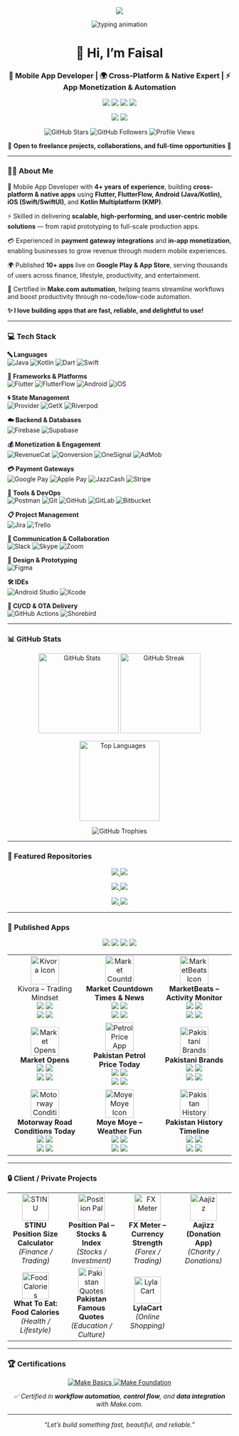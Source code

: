 <!-- Header Banner -->
<p align="center">
  <img src="https://capsule-render.vercel.app/api?type=wave&color=0:0ea5e9,100:22c55e,100:9333ea&height=280&section=header&text=Faisal%20Arshad&fontSize=48&fontColor=ffffff&fontAlignY=30&desc=Mobile%20App%20Engineer%20·%204%2B%20Years%20Experience%20·%2010%2B%20Published%20Apps&descSize=20&descAlign=50&descAlignY=50&descColor=ffffff" />
</p>

<!-- Animated typing tagline -->
<p align="center">
  <img src="https://readme-typing-svg.herokuapp.com?size=20&duration=3000&pause=800&center=true&vCenter=true&width=800&lines=Cross-platform+%7C+Native+Mobile+Development;Rapid+Prototyping+with+Flutter+%26+FlutterFlow;State+Management+%7C+Backend+Integration;Payments+%26+Monetization+%7C+In-App+Engagement;CI%2FCD+%26+OTA+Delivery;Automation+with+Make.com;Building+fast%2C+scalable%2C+user-friendly+apps" alt="typing animation" />
</p>

<h1 align="center">👋 Hi, I’m Faisal</h1>
<h3 align="center">📱 Mobile App Developer | 🌍 Cross-Platform & Native Expert | ⚡ App Monetization & Automation</h3>

<!-- Social Links Row 1: Direct Contacts -->
<p align="center">
  <a href="mailto:faisalarshadciit@gmail.com"><img src="https://img.shields.io/badge/Email-Contact-D14836?style=for-the-badge&logo=gmail&logoColor=white" /></a>
  <a href="https://wa.me/+923088649850"><img src="https://img.shields.io/badge/WhatsApp-Chat-25D366?style=for-the-badge&logo=whatsapp&logoColor=white" /></a>
  <a href="https://www.linkedin.com/in/faisal-arshad-bb5ab1153"><img src="https://img.shields.io/badge/LinkedIn-Connect-0077B5?style=for-the-badge&logo=linkedin&logoColor=white" /></a>
  <a href="https://twitter.com/faisalarshad850"><img src="https://img.shields.io/badge/Twitter-Follow-1DA1F2?style=for-the-badge&logo=twitter&logoColor=white" /></a>
</p>

<!-- Social Links Row 2: Freelance Platforms -->
<p align="center">
  <a href="https://www.upwork.com/freelancers/~0143722ece1833a4ed"><img src="https://img.shields.io/badge/Upwork-Hire-6FDA44?style=for-the-badge&logo=upwork&logoColor=white" /></a>
  <a href="https://www.fiverr.com/faisalarshad850"><img src="https://img.shields.io/badge/Fiverr-Available-1DBF73?style=for-the-badge&logo=fiverr&logoColor=white" /></a>
</p>

<!-- Profile Badges -->
<p align="center">
  <img src="https://img.shields.io/github/stars/faisalarshadciit?label=GitHub%20Stars&logo=github&style=for-the-badge" alt="GitHub Stars"/> 
  <img src="https://img.shields.io/github/followers/faisalarshadciit?label=Followers&logo=github&style=for-the-badge" alt="GitHub Followers"/>
  <img src="https://komarev.com/ghpvc/?username=faisalarshadciit&label=Profile%20Views&color=0ea5e9&style=for-the-badge" alt="Profile Views"/>
</p>

<!-- Call To Action -->
<p align="center">
  📩 <b>Open to freelance projects, collaborations, and full-time opportunities</b> 🚀
</p>

---

### 👨‍💻 About Me  

🚀 Mobile App Developer with **4+ years of experience**, building **cross-platform & native apps** using **Flutter, FlutterFlow, Android (Java/Kotlin), iOS (Swift/SwiftUI)**, and **Kotlin Multiplatform (KMP)**.  

⚡ Skilled in delivering **scalable, high-performing, and user-centric mobile solutions** — from rapid prototyping to full-scale production apps.  

💳 Experienced in **payment gateway integrations** and **in-app monetization**, enabling businesses to grow revenue through modern mobile experiences.  

🌍 Published **10+ apps** live on **Google Play & App Store**, serving thousands of users across finance, lifestyle, productivity, and entertainment.  

🔁 Certified in **Make.com automation**, helping teams streamline workflows and boost productivity through no-code/low-code automation.  

<p align="start">
  <b>✨ I love building apps that are fast, reliable, and delightful to use!</b>
</p>

---

### 💻 Tech Stack  

**🔤 Languages**  
<img src="https://img.shields.io/badge/Java-ED8B00?style=for-the-badge&logo=openjdk&logoColor=white" alt="Java"/> 
<img src="https://img.shields.io/badge/Kotlin-7F52FF?style=for-the-badge&logo=kotlin&logoColor=white" alt="Kotlin"/> 
<img src="https://img.shields.io/badge/Dart-0175C2?style=for-the-badge&logo=dart&logoColor=white" alt="Dart"/> 
<img src="https://img.shields.io/badge/Swift-FA7343?style=for-the-badge&logo=swift&logoColor=white" alt="Swift"/>  

**📱 Frameworks & Platforms**  
<img src="https://img.shields.io/badge/Flutter-02569B?style=for-the-badge&logo=flutter&logoColor=white" alt="Flutter"/> 
<img src="https://img.shields.io/badge/FlutterFlow-027DFD?style=for-the-badge&logo=flutter&logoColor=white" alt="FlutterFlow"/> 
<img src="https://img.shields.io/badge/Android-3DDC84?style=for-the-badge&logo=android&logoColor=white" alt="Android"/> 
<img src="https://img.shields.io/badge/iOS-000000?style=for-the-badge&logo=apple&logoColor=white" alt="iOS"/>  

**🌀 State Management**  
<img src="https://img.shields.io/badge/Provider-02569B?style=for-the-badge&logo=flutter&logoColor=white" alt="Provider"/> 
<img src="https://img.shields.io/badge/GetX-673AB7?style=for-the-badge&logo=flutter&logoColor=white" alt="GetX"/> 
<img src="https://img.shields.io/badge/Riverpod-42A5F5?style=for-the-badge&logo=flutter&logoColor=white" alt="Riverpod"/>  

**☁️ Backend & Databases**  
<img src="https://img.shields.io/badge/Firebase-FFCA28?style=for-the-badge&logo=firebase&logoColor=black" alt="Firebase"/> 
<img src="https://img.shields.io/badge/Supabase-3ECF8E?style=for-the-badge&logo=supabase&logoColor=white" alt="Supabase"/>  

**💰 Monetization & Engagement**  
<img src="https://img.shields.io/badge/RevenueCat-FF6F00?style=for-the-badge&logo=cat&logoColor=white" alt="RevenueCat"/> 
<img src="https://img.shields.io/badge/Qonversion-2E7D32?style=for-the-badge&logo=google-pay&logoColor=white" alt="Qonversion"/> 
<img src="https://img.shields.io/badge/OneSignal-E4405F?style=for-the-badge&logo=onesignal&logoColor=white" alt="OneSignal"/> 
<img src="https://img.shields.io/badge/AdMob-4285F4?style=for-the-badge&logo=googleads&logoColor=white" alt="AdMob"/>  

**💳 Payment Gateways**  
<img src="https://img.shields.io/badge/Google%20Pay-4285F4?style=for-the-badge&logo=googlepay&logoColor=white" alt="Google Pay"/> 
<img src="https://img.shields.io/badge/Apple%20Pay-000000?style=for-the-badge&logo=applepay&logoColor=white" alt="Apple Pay"/> 
<img src="https://img.shields.io/badge/JazzCash-F58220?style=for-the-badge&logo=money&logoColor=white" alt="JazzCash"/> 
<img src="https://img.shields.io/badge/Stripe-008CDD?style=for-the-badge&logo=stripe&logoColor=white" alt="Stripe"/>  

**🧰 Tools & DevOps**  
<img src="https://img.shields.io/badge/Postman-FF6C37?style=for-the-badge&logo=postman&logoColor=white" alt="Postman"/> 
<img src="https://img.shields.io/badge/Git-F05032?style=for-the-badge&logo=git&logoColor=white" alt="Git"/> 
<img src="https://img.shields.io/badge/GitHub-181717?style=for-the-badge&logo=github&logoColor=white" alt="GitHub"/> 
<img src="https://img.shields.io/badge/GitLab-FCA121?style=for-the-badge&logo=gitlab&logoColor=white" alt="GitLab"/> 
<img src="https://img.shields.io/badge/Bitbucket-0052CC?style=for-the-badge&logo=bitbucket&logoColor=white" alt="Bitbucket"/>  

**📋 Project Management**  
<img src="https://img.shields.io/badge/Jira-0052CC?style=for-the-badge&logo=jira&logoColor=white" alt="Jira"/> 
<img src="https://img.shields.io/badge/Trello-026AA7?style=for-the-badge&logo=trello&logoColor=white" alt="Trello"/>  

**💬 Communication & Collaboration**  
<img src="https://img.shields.io/badge/Slack-4A154B?style=for-the-badge&logo=slack&logoColor=white" alt="Slack"/> 
<img src="https://img.shields.io/badge/Skype-00AFF0?style=for-the-badge&logo=skype&logoColor=white" alt="Skype"/> 
<img src="https://img.shields.io/badge/Zoom-2D8CFF?style=for-the-badge&logo=zoom&logoColor=white" alt="Zoom"/> 

**🎨 Design & Prototyping**  
<img src="https://img.shields.io/badge/Figma-F24E1E?style=for-the-badge&logo=figma&logoColor=white" alt="Figma"/> 

**🛠 IDEs**  
<img src="https://img.shields.io/badge/Android%20Studio-3DDC84?style=for-the-badge&logo=androidstudio&logoColor=white" alt="Android Studio"/> 
<img src="https://img.shields.io/badge/Xcode-147EFB?style=for-the-badge&logo=xcode&logoColor=white" alt="Xcode"/>  

**🚀 CI/CD & OTA Delivery**  
<img src="https://img.shields.io/badge/GitHub%20Actions-2088FF?style=for-the-badge&logo=githubactions&logoColor=white" alt="GitHub Actions"/> 
<img src="https://img.shields.io/badge/Shorebird-06B6D4?style=for-the-badge&logo=flutter&logoColor=white" alt="Shorebird"/>  

---

### 📊 GitHub Stats  

<p align="center">
  <img height="180" src="https://github-readme-stats.vercel.app/api?username=faisalarshadciit&show_icons=true&theme=react&hide_border=false&count_private=true" alt="GitHub Stats"/>
  <img height="180" src="https://github-readme-streak-stats.herokuapp.com?user=faisalarshadciit&theme=react&hide_border=false" alt="GitHub Streak"/>
</p>

<p align="center">
  <img height="180" src="https://github-readme-stats.vercel.app/api/top-langs/?username=faisalarshadciit&layout=compact&theme=react&hide_border=false" alt="Top Languages"/>
</p>

<p align="center">
  <img src="https://github-profile-trophy.vercel.app/?username=faisalarshadciit&theme=algolia&no-frame=true&margin-w=10&margin-h=10" alt="GitHub Trophies"/>
</p>

---

### 📌 Featured Repositories  
<p align="center">
  <a href="https://github.com/faisalarshadciit/QRCode-Generator-Android-App">
    <img src="https://github-readme-stats.vercel.app/api/pin/?username=faisalarshadciit&repo=QRCode-Generator-Android-App&theme=react" />
  </a>
  <a href="https://github.com/faisalarshadciit/Flutter-FoodDelivery-App-UI">
    <img src="https://github-readme-stats.vercel.app/api/pin/?username=faisalarshadciit&repo=Flutter-FoodDelivery-App-UI&theme=react" />
  </a>
</p>
<p align="center">
  <a href="https://github.com/faisalarshadciit/WeatherApp-Flutter">
    <img src="https://github-readme-stats.vercel.app/api/pin/?username=faisalarshadciit&repo=WeatherApp-Flutter&theme=react" />
  </a>
  <a href="https://github.com/faisalarshadciit/LinkedIn-Post-Fetcher">
    <img src="https://github-readme-stats.vercel.app/api/pin/?username=faisalarshadciit&repo=LinkedIn-Post-Fetcher&theme=react" />
  </a>
</p>
<p align="center">
  <a href="https://github.com/faisalarshadciit/EventBooking-UI-Flutter">
    <img src="https://github-readme-stats.vercel.app/api/pin/?username=faisalarshadciit&repo=EventBooking-UI-Flutter&theme=react" />
  </a>
  <a href="https://github.com/faisalarshadciit/GoogleAdMob-Flutter">
    <img src="https://github-readme-stats.vercel.app/api/pin/?username=faisalarshadciit&repo=GoogleAdMob-Flutter&theme=react" />
  </a>
</p>

---

### 📱 Published Apps  

<p align="center">
  <img src="https://img.shields.io/badge/Total_Apps-10%2B-blue?style=for-the-badge&logo=appstore&logoColor=white"/>
  <img src="https://img.shields.io/badge/Total_Installs-200K%2B-brightgreen?style=for-the-badge&logo=google-play&logoColor=white"/>
  <img src="https://img.shields.io/badge/Average_Rating-4.6★-gold?style=for-the-badge"/>
  <img src="https://img.shields.io/badge/Total_Reviews-6K%2B-lightgrey?style=for-the-badge&logo=google&logoColor=white"/>
</p>

<p align="center">
  <table>
    <tr>
      <td align="center" width="33%">
        <img src="https://play-lh.googleusercontent.com/Th7gvhrIMUAleNekY22tEY4JDe5EavV2xyA0t6z8zDcnhP_iG1uyXWFq9HBb_jhke90=w240-h480" width="64" alt="Kivora Icon"/><br/>
        <il
        <strong>Kivora – Trading Mindset</strong><br/>
        <img src="https://img.shields.io/badge/Installs-1K%2B-brightgreen?style=for-the-badge&logo=google-play&logoColor=white"/>
        <img src="https://img.shields.io/badge/Rating-5.0★-blue?style=for-the-badge"/> <br/>
        <a href="https://play.google.com/store/apps/details?id=com.blacktowerinvestments.kivora"><img src="https://img.shields.io/badge/Google_Play-414141?style=for-the-badge&logo=google-play&logoColor=white"/></a>
        <a href="https://apps.apple.com/us/app/kivora-trading-mindset/id6741102936"><img src="https://img.shields.io/badge/App_Store-0D96F6?style=for-the-badge&logo=app-store&logoColor=white"/></a>
      </td>
      <td align="center" width="33%">
        <img src="https://play-lh.googleusercontent.com/tU7NVq3N_BtfVvlHUtcOpFs3D-9s7TXg4or_G9p2z5jbAzl63NZNZoG41MO50XJ0kg=w240-h480" width="64" alt="Market Countdown Icon"/><br/>
        <strong>Market Countdown Times & News</strong><br/>
        <img src="https://img.shields.io/badge/Installs-5K%2B-brightgreen?style=for-the-badge&logo=google-play&logoColor=white"/>
        <img src="https://img.shields.io/badge/Rating-4.96★ (243)-blue?style=for-the-badge"/> <br/>
        <a href="https://play.google.com/store/apps/details?id=com.blacktowerinvestments.marketcountdown"><img src="https://img.shields.io/badge/Google_Play-414141?style=for-the-badge&logo=google-play&logoColor=white"/></a>
        <a href="https://apps.apple.com/us/app/market-countdown-times-news/id1668967522"><img src="https://img.shields.io/badge/App_Store-0D96F6?style=for-the-badge&logo=app-store&logoColor=white"/></a>
      </td>
      <td align="center" width="33%">
        <img src="https://play-lh.googleusercontent.com/DZftg28SuucshlLeWKvzCDfYwFm7ucUbY0Zv-bcDdP-M7_7AeIoqq_ZkyRK7b1_ZQRE=w240-h480" width="64" alt="MarketBeats Icon"/><br/>
        <strong>MarketBeats – Activity Monitor</strong><br/>
        <img src="https://img.shields.io/badge/Installs-5K%2B-brightgreen?style=for-the-badge&logo=google-play&logoColor=white"/>
        <img src="https://img.shields.io/badge/Rating-5.0★-blue?style=for-the-badge"/> <br/>
        <a href="https://play.google.com/store/apps/details?id=com.blacktowerinvesments.marketbeats"><img src="https://img.shields.io/badge/Google_Play-414141?style=for-the-badge&logo=google-play&logoColor=white"/></a>
        <a href="https://apps.apple.com/us/app/market-beats-forex-signals/id1668968485"><img src="https://img.shields.io/badge/App_Store-0D96F6?style=for-the-badge&logo=app-store&logoColor=white"/></a>
      </td>
    </tr>
    <tr>
      <td align="center">
        <img src="https://play-lh.googleusercontent.com/B3NMFWjUx5B5iXyHLOC1_o70Thzq0XCLQEkp2bt3CCKkhHKOjhE6_ycKj1qMTJhMlHo=w240-h480" width="64" alt="Market Opens Icon"/><br/>
        <strong>Market Opens</strong><br/>
        <img src="https://img.shields.io/badge/Installs-10K%2B-brightgreen?style=for-the-badge&logo=google-play&logoColor=white"/>
        <img src="https://img.shields.io/badge/Rating-4.7★-blue?style=for-the-badge"/> <br/>
        <a href="https://play.google.com/store/apps/details?id=com.blacktowerinvestments.marketopens"><img src="https://img.shields.io/badge/Google_Play-414141?style=for-the-badge&logo=google-play&logoColor=white"/></a>
        <a href="https://apps.apple.com/us/app/market-opens/id1570812994"><img src="https://img.shields.io/badge/App_Store-0D96F6?style=for-the-badge&logo=app-store&logoColor=white"/></a>
      </td>
      <td align="center">
        <img src="https://play-lh.googleusercontent.com/ydoQ92cr0Z_PHVXur-YuVvRSNbi46DzqH35tQ19I4nWuCGs9d0_4BpOkP09vT4IxEg=w240-h480" width="64" alt="Petrol Price App Icon"/><br/>
        <strong>Pakistan Petrol Price Today</strong><br/>
        <img src="https://img.shields.io/badge/Installs-100K%2B-brightgreen?style=for-the-badge&logo=google-play&logoColor=white"/>
        <img src="https://img.shields.io/badge/Rating-4.5 (3K+)★-blue?style=for-the-badge"/> <br/>
        <a href="https://play.google.com/store/apps/details?id=com.atrule.pakistanpetrolpricetoday"><img src="https://img.shields.io/badge/Google_Play-414141?style=for-the-badge&logo=google-play&logoColor=white"/></a>
        <a href="https://apps.apple.com/us/app/pakistan-petrol-price-today/id6468675163"><img src="https://img.shields.io/badge/App_Store-0D96F6?style=for-the-badge&logo=app-store&logoColor=white"/></a>
      </td>
      <td align="center">
        <img src="https://play-lh.googleusercontent.com/3DlnF-fz8otJnyX6poWXHaiM8qPWDiiMdiSWwXnhNKkPcWoo00E4Jf8rLCCl0q8be4M=w240-h480" width="64" alt="Pakistani Brands Icon"/><br/>
        <strong>Pakistani Brands</strong><br/>
        <img src="https://img.shields.io/badge/Installs-5K%2B-brightgreen?style=for-the-badge&logo=google-play&logoColor=white"/>
        <img src="https://img.shields.io/badge/Rating-4.1 (48)★-blue?style=for-the-badge"/> <br/>
        <a href="https://play.google.com/store/apps/details?id=com.atrule.fashionapp"><img src="https://img.shields.io/badge/Google_Play-414141?style=for-the-badge&logo=google-play&logoColor=white"/></a>
        <a href="https://apps.apple.com/us/app/pakistani-brands/id6476684286"><img src="https://img.shields.io/badge/App_Store-0D96F6?style=for-the-badge&logo=app-store&logoColor=white"/></a>
      </td>
    </tr>
    <tr>
      <td align="center">
        <img src="https://play-lh.googleusercontent.com/kdQxi_pECUJQbMop-Aid-H4xc88eHplmhELPO4S31lkecDMnlk_0xVMwZMdIb13qmQ=w240-h480" width="64" alt="Motorway Conditions Icon"/><br/>
        <strong>Motorway Road Conditions Today</strong><br/>
        <img src="https://img.shields.io/badge/Installs-10K%2B-brightgreen?style=for-the-badge&logo=google-play&logoColor=white"/>
        <img src="https://img.shields.io/badge/Rating-4.6★%20(1.4K%2B)-blue?style=for-the-badge"/> <br/>
        <a href="https://play.google.com/store/apps/details?id=com.atrule.weatherhighway"><img src="https://img.shields.io/badge/Google_Play-414141?style=for-the-badge&logo=google-play&logoColor=white"/></a>
        <a href="https://apps.apple.com/us/app/motorway-conditions-today/id6472891321"><img src="https://img.shields.io/badge/App_Store-0D96F6?style=for-the-badge&logo=app-store&logoColor=white"/></a>
      </td>
      <td align="center">
        <img src="https://play-lh.googleusercontent.com/DTQJK3HLPx539hWwb_-DqPph34qrUql9d5ynuST6WepHMe42Z73xr5HV5eHVQX5JDU0=w240-h480" width="64" alt="Moye Moye Icon"/><br/>
        <strong>Moye Moye – Weather Fun</strong><br/>
        <img src="https://img.shields.io/badge/Installs-1K%2B-brightgreen?style=for-the-badge&logo=google-play&logoColor=white"/>
        <img src="https://img.shields.io/badge/Rating-5.0★-blue?style=for-the-badge"/> <br/>
        <a href="https://play.google.com/store/apps/details?id=com.atrule.bakwaasmausam"><img src="https://img.shields.io/badge/Google_Play-414141?style=for-the-badge&logo=google-play&logoColor=white"/></a>
        <a href="https://apps.apple.com/us/app/moye-moye-making-weather-fun/id6479732025"><img src="https://img.shields.io/badge/App_Store-0D96F6?style=for-the-badge&logo=app-store&logoColor=white"/></a>
      </td>
      <td align="center">
        <img src="https://play-lh.googleusercontent.com/QuZqQCJ53bM9dJ3n4xVg7FnhGTeDP2Rn3jPQZ0Grq67ffl8H4mkLoKyPpi6i3XA9WB_U=w480-h960-rw" width="64" alt="Pakistan History Timeline Icon"/><br/>
        <strong>Pakistan History Timeline</strong><br/>
        <img src="https://img.shields.io/badge/Installs-5K%2B-brightgreen?style=for-the-badge&logo=google-play&logoColor=white"/>
        <img src="https://img.shields.io/badge/Rating-4.1★ (12)-blue?style=for-the-badge"/> <br/>
        <a href="https://play.google.com/store/apps/details?id=com.atrule.pakistan"><img src="https://img.shields.io/badge/Google_Play-414141?style=for-the-badge&logo=google-play&logoColor=white"/></a>
        <a href="https://apps.apple.com/us/app/pakistan-history-timeline/id6476189201"><img src="https://img.shields.io/badge/App_Store-0D96F6?style=for-the-badge&logo=app-store&logoColor=white"/></a>
      </td>
    </tr>
  </table>
</p>

---

### 🔒 Client / Private Projects  

<p align="center">
  <table>
    <tr>
      <td align="center" width="25%">
        <img src="https://play-lh.googleusercontent.com/NSnf15S86-b8i0V6nRo16v9zdwsU3Y2_CHAt2r0gYUMvuqhNiErf64IsP8H9m7p6Sw=s96-rw" width="60" alt="STINU"/><br/>
        <strong>STINU Position Size Calculator</strong><br/>
        <em>(Finance / Trading)</em>
      </td>
      <td align="center" width="25%">
        <img src="https://play-lh.googleusercontent.com/6MS5KUBPCZ6UxgKHi4go2axIgywf9jd5E8TJMYqH4Vq99RkNuXMAt-mSwqPxcwNwgVw=w480-h960-rw" width="60" alt="Position Pal"/><br/>
        <strong>Position Pal – Stocks & Index</strong><br/>
        <em>(Stocks / Investment)</em>
      </td>
      <td align="center" width="25%">
        <img src="https://play-lh.googleusercontent.com/6ZJ49PrtzS_ZvdyXpuwuE4PkscmvTUhLfSwOCUFQwBQd2wdu-OZSITt3YyLT3YjWskE=w480-h960-rw" width="60" alt="FX Meter"/><br/>
        <strong>FX Meter – Currency Strength</strong><br/>
        <em>(Forex / Trading)</em>
      </td>
      <td align="center" width="25%">
        <img src="https://play-lh.googleusercontent.com/CR17mbKGemglRFXxab2C8oCr-BYRwpWboXnpW0mwsDJ-8qg2-zcPTYZ3z2rc6Eji7uk=w480-h960-rw" width="60" alt="Aajizz"/><br/>
        <strong>Aajizz (Donation App)</strong><br/>
        <em>(Charity / Donations)</em>
      </td>
    </tr>
    <tr>
      <td align="center">
        <img src="https://play-lh.googleusercontent.com/IHi5SLEJmcyLEneufViZup9474FvquWAeumbDNe3I_Z_RXRYA9CvUSA2oy_fzWeiAkC7=s96-rw" width="60" alt="Food Calories"/><br/>
        <strong>What To Eat: Food Calories</strong><br/>
        <em>(Health / Lifestyle)</em>
      </td>
      <td align="center">
        <img src="https://play-lh.googleusercontent.com/FMo3AiecxqQ13VNdEgRT7weNfxaMAGZanwQnHbgL3X2U5XlwQiTWw0t0bJZR2TDbR0sL=w480-h960-rw" width="60" alt="Pakistan Quotes"/><br/>
        <strong>Pakistan Famous Quotes</strong><br/>
        <em>(Education / Culture)</em>
      </td>
      <td align="center">
        <img src="https://play-lh.googleusercontent.com/4y3dx5CqAZWKMp7TSbKQ3-zvtdWSUq8w8bmOW9afGx9PNX1l5DwSG5UR2rlj6lQ_LFw=w480-h960-rw" width="60" alt="LylaCart"/><br/>
        <strong>LylaCart</strong><br/>
        <em>(Online Shopping)</em>
      </td>
      <td align="center">
      </td>
    </tr>
  </table>
</p>

---

### 🏆 Certifications  

<p align="center">
  <a href="https://www.credly.com/badges/88b847de-fd89-4629-ae66-3fea5d514920/linked_in_profile" target="_blank">
    <img src="https://img.shields.io/badge/Make.com-Basics-0ea5e9?style=for-the-badge&logo=make&logoColor=white" alt="Make Basics"/>
  </a>
  <a href="https://www.credly.com/badges/5ef020c0-c826-4f76-a3d9-f14de789cf6b/linked_in_profile" target="_blank">
    <img src="https://img.shields.io/badge/Make.com-Foundation-22c55e?style=for-the-badge&logo=make&logoColor=white" alt="Make Foundation"/>
  </a>
</p>

<p align="center">
  <em>✅ Certified in <b>workflow automation</b>, <b>control flow</b>, and <b>data integration</b> with Make.com.</em>
</p>

---

<p align="center">
  <em>“Let’s build something fast, beautiful, and reliable.”</em>
</p>
